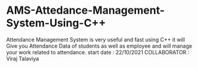 # AMS-Attedance-Management-System-Using-C++
Attendance Management System is very useful and fast using C++ it will Give you Attendance Data of students as well as employee and will manage your work related to attendance.
start date : 22/10/2021
COLLABORATOR : Viraj Talaviya
